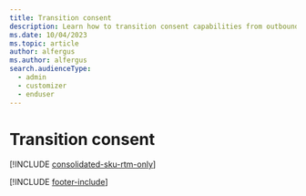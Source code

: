 ```yaml
---
title: Transition consent
description: Learn how to transition consent capabilities from outbound marketing to real-time journeys in Dynamics 365 Customer Insights - Journeys.
ms.date: 10/04/2023
ms.topic: article
author: alfergus
ms.author: alfergus
search.audienceType: 
  - admin
  - customizer
  - enduser
---
```


# Transition consent

[!INCLUDE [consolidated-sku-rtm-only](./includes/consolidated-sku-rtm-only.md)]

[!INCLUDE [footer-include](./includes/footer-banner.md)]